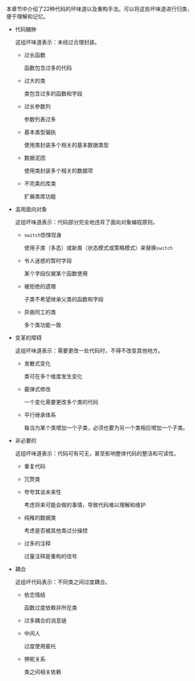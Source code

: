 本章节中介绍了22种代码的坏味道以及重构手法。可以将这些坏味道进行归类，便于理解和记忆。

* 代码臃肿

	这组坏味道表示：未经过合理封装。

	* 过长函数

		函数包含过多的代码

	* 过大的类

		类包含过多的函数和字段

	* 过长参数列

		参数列表过多

	* 基本类型偏执

		使用类封装多个相关的基本数据类型

	* 数据泥团

		使用类封装多个相关的数据项

	* 不完美的库类

		扩展类库功能

* 滥用面向对象

	这组坏味道表示：代码部分完全地违背了面向对象编程原则。

	* `switch`惊悚现身

		使用子类（多态）或新类（状态模式或策略模式）来替换`switch`

	* 令人迷惑的暂时字段

		某个字段仅被某个函数使用

	* 被拒绝的遗赠

		子类不希望继承父类的函数和字段

	* 异曲同工的类

		多个类功能一致

* 变革的障碍

	这组坏味道表示：需要更改一处代码时，不得不改变其他地方。

	* 发散式变化

		类可在多个维度发生变化

	* 霰弹式修改

		一个变化需要更改多个类的代码

	* 平行继承体系

		每当为某个类增加一个子类，必须也要为另一个类相应增加一个子类。

* 非必要的

	这组坏味道表示：代码可有可无，甚至影响整体代码的整洁和可读性。

	* 重复代码
	* 冗赘类
	* 夸夸其谈未来性

		考虑将来可能会做的事情，导致代码难以理解和维护

	* 纯稚的数据类

		考虑是否被其他类过分操控

	* 过多的注释

		过量注释是重构的信号

* 耦合

	这组坏代码表示：不同类之间过度耦合。

	* 依恋情结

		函数过度依赖非所在类

	* 过多耦合的消息链
	* 中间人

		过度使用委托

	* 狎昵关系

		类之间相关依赖
